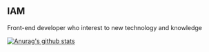 ## IAM

Front-end developer who interest to new technology and knowledge

[![Anurag's github stats](https://github-readme-stats.vercel.app/api?username=n2ptune&count_private=false&theme=dark&show_icons=true)](https://github.com/anuraghazra/github-readme-stats)
